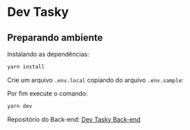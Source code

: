 # Dev Tasky

## Preparando ambiente

Instalando as dependências:

```bash
yarn install
```

Crie um arquivo `.env.local` copiando do arquivo `.env.sample`:

Por fim execute o comando:

```bash
yarn dev
```

Repositório do Back-end: [Dev Tasky Back-end](https://github.com/Rafa11j/dev-tasky-api)

